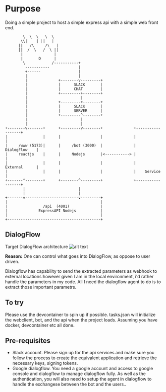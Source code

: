 # Purpose

Doing a simple project to host a simple express api with a simple web front end.
```
        \  \  \   \  \                                               
       \\|    | ||   |                                               
      ||   /\     /\   |                                             
      ||  /  \   /  \ ||                                             
       |              |                                              
       |       O      |                                              
        \            /-----------+                                   
         -----------             |                                   
         +------                 |                                   
         |                       |                                   
         |              +--------v---------+                         
         |              |      SLACK       |                         
         |              |      CHAT        |                         
         |              +---------+--------+                         
         |                        |                                  
         |              +---------+--------+                         
         |              |      SLACK       |                         
         |              |      SERVER      |
         |              +---------^--------+                         
         |                        |                                  
         |                        |                                  
+--------v-------+      +---------v--------+              +------------------+           
|                |      |                  |              |                  |
|     /www (5173)|      |     /bot (3000)  |              |    DialogFlow    |   
|     reactjs    |      |     Nodejs       |<-----------> |                  |                              
|                |      |                  |              |    External      | 
|                |      |                  |              |    Service       |
+-------^--------+      +--------^---------+              +------------------+           
        |                        |                                   
        |                        |                                   
+-------v------------------------v---------+                         
|                                          |                         
|                /api  (4001)              |                         
|              ExpressAPI Nodejs           |                         
|                                          |                         
+------------------------------------------+                         
```                                        


## DialogFlow

Target DialogFlow architecture
![alt text](docs/images/image.png)

**Reason:** One can control what goes into DialogFlow, as oppose to user driven.

Dialogflow has capability to send the extracted parameters as webhook to external locations however given I am in the local environment, i'd rather handle the parameters in my code. All I need the dialogflow agent to do is to extract those important parametrs.

## To try
Please use the devcontainer to spin up if possible. tasks.json will initialize the webclient, bot, and the api when the project loads. Assuming you have docker, devcontainer etc all done.

## Pre-requisites
- Slack account. Please sign up for the api services and make sure you follow the process to create the equivalent application and retrieve the necessary keys, signing tokens.
- Google dialogflow. You need a google account and access to google console and dialogflow to manage dialogflow fully. As well as the authentication, you will also need to setup the agent in dialogflow to handle the exchangese between the bot and the users..